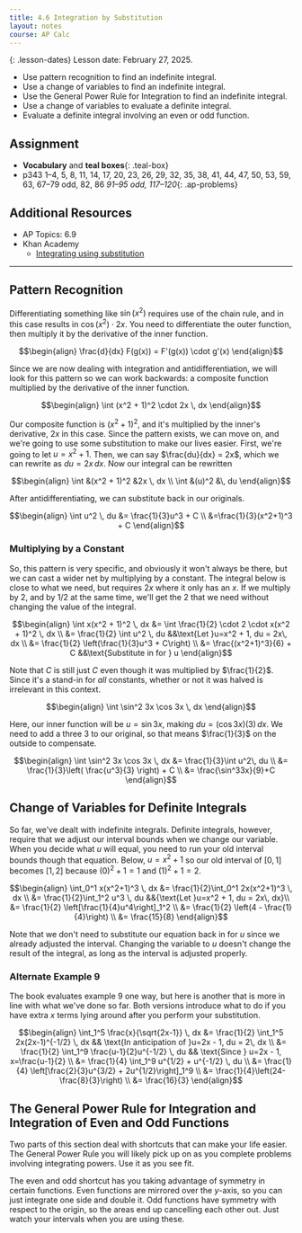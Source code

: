 ```yaml
---
title: 4.6 Integration by Substitution
layout: notes
course: AP Calc
---
```


{: .lesson-dates}
Lesson date: February 27, 2025.

- Use pattern recognition to find an indefinite integral.
- Use a change of variables to find an indefinite integral.
- Use the General Power Rule for Integration to find an indefinite integral.
- Use a change of variables to evaluate a definite integral.
- Evaluate a definite integral involving an even or odd function.

## Assignment

- **Vocabulary** and **teal boxes**{: .teal-box}
- p343 1–4, 5, 8, 11, 14, 17, 20, 23, 26, 29, 32, 35, 38, 41, 44, 47, 50, 53, 59, 63, 67–79 odd, 82, 86 *91–95 odd, 117–120*{: .ap-problems}

## Additional Resources

- AP Topics: 6.9
- Khan Academy
  - [Integrating using substitution](https://www.khanacademy.org/math/ap-calculus-ab/ab-integration-new/ab-6-9/v/u-substitution)

---

## Pattern Recognition

Differentiating something like $\sin \left(x^2\right)$ requires use of the chain rule, and in this case results in $\cos \left(x^2\right) \cdot 2x$. You need to differentiate the outer function, then multiply it by the derivative of the inner function.

$$\begin{align}
\frac{d}{dx} F(g(x)) = F'(g(x)) \cdot g'(x)
\end{align}$$

Since we are now dealing with integration and antidifferentiation, we will look for this pattern so we can work backwards: a composite function multiplied by the derivative of the inner function.

$$\begin{align}
\int (x^2 + 1)^2 \cdot 2x \, dx
\end{align}$$

Our composite function is $(x^2 + 1)^2$, and it's multiplied by the inner's derivative, $2x$ in this case. Since the pattern exists, we can move on, and we're going to use some substitution to make our lives easier. First, we're going to let $u = x^2 + 1$. Then, we can say $\frac{du}{dx} = 2x$, which we can rewrite as $du = 2x \, dx$. Now our integral can be rewritten

$$\begin{align}
\int &(x^2 + 1)^2 &2x \, dx \\
\int &(u)^2 &\, du
\end{align}$$

After antidifferentiating, we can substitute back in our originals.

$$\begin{align}
\int u^2 \, du &= \frac{1}{3}u^3 + C \\
&=\frac{1}{3}(x^2+1)^3 + C
\end{align}$$

### Multiplying by a Constant

So, this pattern is very specific, and obviously it won't always be there, but we can cast a wider net by multiplying by a constant. The integral below is close to what we need, but requires $2x$ where it only has an $x$. If we multiply by $2$, and by $1/2$ at the same time, we'll get the $2$ that we need without changing the value of the integral.

$$\begin{align}
\int x(x^2 + 1)^2 \, dx &= \int \frac{1}{2} \cdot 2 \cdot x(x^2 + 1)^2 \, dx \\
      &= \frac{1}{2} \int u^2 \, du  &&\text{Let }u=x^2 + 1, du = 2x\, dx \\
      &= \frac{1}{2} \left(\frac{1}{3}u^3 + C\right) \\
      &= \frac{(x^2+1)^3}{6}  + C  &&\text{Substitute in for } u
\end{align}$$

Note that $C$ is still just $C$ even though it was multiplied by $\frac{1}{2}$. Since it's a stand-in for *all* constants, whether or not it was halved is irrelevant in this context.

$$\begin{align}
\int \sin^2 3x \cos  3x \, dx
\end{align}$$

Here, our inner function will be $u=\sin3x$, making $du=(\cos3x) (3)\, dx$. We need to add a three $3$ to our original, so that means $\frac{1}{3}$ on the outside to compensate.

$$\begin{align}
\int \sin^2 3x \cos  3x \, dx &= \frac{1}{3}\int u^2\, du \\
&= \frac{1}{3}\left( \frac{u^3}{3} \right) + C \\
&= \frac{\sin^33x}{9}+C
\end{align}$$

## Change of Variables for Definite Integrals

So far, we've dealt with indefinite integrals. Definite integrals, however, require that we adjust our interval bounds when we change our variable. When you decide what $u$ will equal, you need to run your old interval bounds though that equation. Below, $u=x^2+1$ so our old interval of $[0,1]$ becomes $[1,2]$ because $(0)^2 + 1 = 1$ and $(1)^2 + 1 = 2$.

$$\begin{align}
\int_0^1 x(x^2+1)^3 \, dx &= \frac{1}{2}\int_0^1  2x(x^2+1)^3 \, dx \\
  &= \frac{1}{2}\int_1^2 u^3 \, du  &&{\text{Let }u=x^2 + 1, du = 2x\, dx}\\
  &= \frac{1}{2} \left[\frac{1}{4}u^4\right]_1^2 \\
  &= \frac{1}{2} \left(4 - \frac{1}{4}\right) \\
  &= \frac{15}{8}
\end{align}$$

Note that we don't need to substitute our equation back in for $u$ since we already adjusted the interval. Changing the variable to $u$ doesn't change the result of the integral, as long as the interval is adjusted properly.

### Alternate Example 9

The book evaluates example 9 one way, but here is another that is more in line with what we've done so far. Both versions introduce what to do if you have extra $x$ terms lying around after you perform your substitution.

$$\begin{align}
\int_1^5 \frac{x}{\sqrt{2x-1}} \, dx &= \frac{1}{2} \int_1^5 2x(2x-1)^{-1/2} \, dx  && \text{In anticipation of }u=2x - 1, du = 2\, dx \\
  &= \frac{1}{2} \int_1^9 \frac{u-1}{2}u^{-1/2} \, du && \text{Since } u=2x - 1, x=\frac{u-1}{2} \\
  &= \frac{1}{4} \int_1^9 u^{1/2} + u^{-1/2} \, du \\
  &= \frac{1}{4} \left[\frac{2}{3}u^{3/2} + 2u^{1/2}\right]_1^9 \\
  &= \frac{1}{4}\left(24-\frac{8}{3}\right) \\
  &= \frac{16}{3}
\end{align}$$

## The General Power Rule for Integration and Integration of Even and Odd Functions

Two parts of this section deal with shortcuts that can make your life easier. The General Power Rule you will likely pick up on as you complete problems involving integrating powers. Use it as you see fit.

The even and odd shortcut has you taking advantage of symmetry in certain functions. Even functions are mirrored over the $y$-axis, so you can just integrate one side and double it. Odd functions have symmetry with respect to the origin, so the areas end up cancelling each other out. Just watch your intervals when you are using these.
